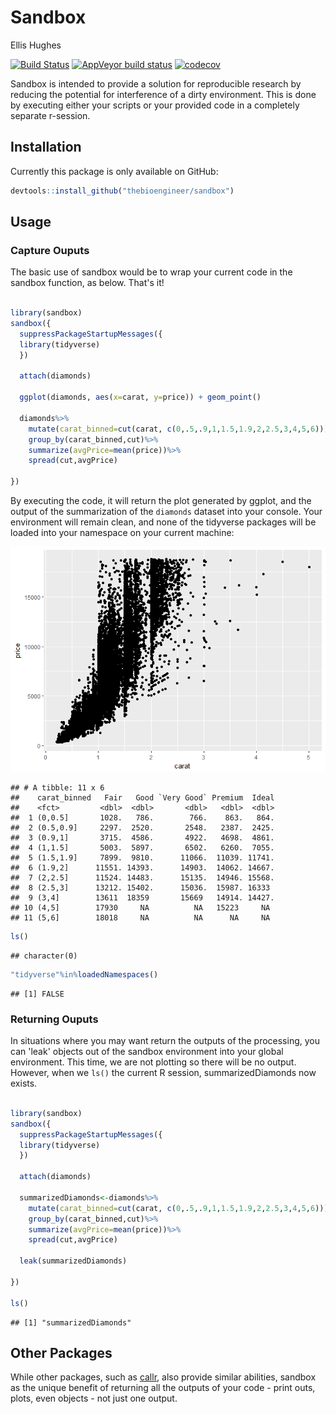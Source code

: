 Sandbox
================
Ellis Hughes

[![Build Status](https://travis-ci.org/thebioengineer/sandbox.svg?branch=master)](https://travis-ci.org/thebioengineer/sandbox)
[![AppVeyor build status](https://ci.appveyor.com/api/projects/status/github/thebioengineer/sandbox?branch=master&svg=true)](https://ci.appveyor.com/project/thebioengineer/sandbox)
[![codecov](https://codecov.io/gh/thebioengineer/sandbox/branch/master/graph/badge.svg)](https://codecov.io/gh/thebioengineer/sandbox)

Sandbox is intended to provide a solution for reproducible research by reducing the potential for interference of a dirty environment. This is done by executing either your scripts or your provided code in a completely separate r-session.

## Installation


Currently this package is only available on GitHub:
``` r
devtools::install_github("thebioengineer/sandbox")
```

## Usage


### Capture Ouputs

The basic use of sandbox would be to wrap your current code in the sandbox function, as below. That's it!

``` r

library(sandbox)
sandbox({
  suppressPackageStartupMessages({
  library(tidyverse)
  })
  
  attach(diamonds)
  
  ggplot(diamonds, aes(x=carat, y=price)) + geom_point()
  
  diamonds%>%
    mutate(carat_binned=cut(carat, c(0,.5,.9,1,1.5,1.9,2,2.5,3,4,5,6)))%>%
    group_by(carat_binned,cut)%>%
    summarize(avgPrice=mean(price))%>%
    spread(cut,avgPrice)
  
})
```

By executing the code, it will return the plot generated by ggplot, and the output of the summarization of the `diamonds` dataset into your console. Your environment will remain clean, and none of the tidyverse packages will be loaded into your namespace on your current machine:




![](inst/README/sandbox_files/figure-markdown_github/sandbox-1.png)

    ## # A tibble: 11 x 6
    ##    carat_binned   Fair   Good `Very Good` Premium  Ideal
    ##    <fct>         <dbl>  <dbl>       <dbl>   <dbl>  <dbl>
    ##  1 (0,0.5]       1028.   786.        766.    863.   864.
    ##  2 (0.5,0.9]     2297.  2520.       2548.   2387.  2425.
    ##  3 (0.9,1]       3715.  4586.       4922.   4698.  4861.
    ##  4 (1,1.5]       5003.  5897.       6502.   6260.  7055.
    ##  5 (1.5,1.9]     7899.  9810.      11066.  11039. 11741.
    ##  6 (1.9,2]      11551. 14393.      14903.  14062. 14667.
    ##  7 (2,2.5]      11524. 14483.      15135.  14946. 15568.
    ##  8 (2.5,3]      13212. 15402.      15036.  15987. 16333 
    ##  9 (3,4]        13611  18359       15669   14914. 14427.
    ## 10 (4,5]        17930     NA          NA   15223     NA 
    ## 11 (5,6]        18018     NA          NA      NA     NA


``` r
ls()
```

    ## character(0)

``` r
"tidyverse"%in%loadedNamespaces()
```

    ## [1] FALSE




### Returning Ouputs

In situations where you may want return the outputs of the processing, you can 'leak' objects out of the sandbox environment into your global environment. This time, we are not plotting so there will be no output. However, when we `ls()` the current R session, summarizedDiamonds now exists.

``` r

library(sandbox)
sandbox({
  suppressPackageStartupMessages({
  library(tidyverse)
  })
  
  attach(diamonds)
  
  summarizedDiamonds<-diamonds%>%
    mutate(carat_binned=cut(carat, c(0,.5,.9,1,1.5,1.9,2,2.5,3,4,5,6)))%>%
    group_by(carat_binned,cut)%>%
    summarize(avgPrice=mean(price))%>%
    spread(cut,avgPrice)
    
  leak(summarizedDiamonds)
  
})

ls()
```

    ## [1] "summarizedDiamonds"

## Other Packages

While other packages, such as [callr](https://github.com/r-lib/callr), also provide similar abilities, sandbox as the unique benefit of returning all the outputs of your code - print outs, plots, even objects -  not just one output.